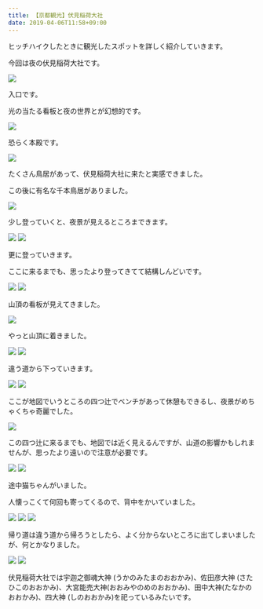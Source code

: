 ```yaml
---
title: 【京都観光】伏見稲荷大社
date: 2019-04-06T11:58+09:00
---
```


ヒッチハイクしたときに観光したスポットを詳しく紹介していきます。

今回は夜の伏見稲荷大社です。

![](images/Kyoto-tourism-Hushimi-inari-shrine/20190327162128.jpg)

入口です。

光の当たる看板と夜の世界とが幻想的です。

![](images/Kyoto-tourism-Hushimi-inari-shrine/20190327162036.jpg)

恐らく本殿です。

![](images/Kyoto-tourism-Hushimi-inari-shrine/20190327162120.jpg)

たくさん鳥居があって、伏見稲荷大社に来たと実感できました。

この後に有名な千本鳥居がありました。

![](images/Kyoto-tourism-Hushimi-inari-shrine/20190327162152.jpg)

少し登っていくと、夜景が見えるところまできます。

![](images/Kyoto-tourism-Hushimi-inari-shrine/20190327162019.jpg)
![](images/Kyoto-tourism-Hushimi-inari-shrine/20190327162115.jpg)

更に登っていきます。

ここに来るまでも、思ったより登ってきてて結構しんどいです。

![](images/Kyoto-tourism-Hushimi-inari-shrine/20190327162052.jpg)
![](images/Kyoto-tourism-Hushimi-inari-shrine/20190327162023.jpg)

山頂の看板が見えてきました。

![](images/Kyoto-tourism-Hushimi-inari-shrine/20190327162032.jpg)

やっと山頂に着きました。

![](images/Kyoto-tourism-Hushimi-inari-shrine/20190327162048.jpg)
![](images/Kyoto-tourism-Hushimi-inari-shrine/20190327162040.jpg)

違う道から下っていきます。

![](images/Kyoto-tourism-Hushimi-inari-shrine/20190327162027.jpg)
![](images/Kyoto-tourism-Hushimi-inari-shrine/20190327162100.jpg)

ここが地図でいうところの四つ辻でベンチがあって休憩もできるし、夜景がめちゃくちゃ奇麗でした。

![](images/Kyoto-tourism-Hushimi-inari-shrine/20190327162124.jpg)

この四つ辻に来るまでも、地図では近く見えるんですが、山道の影響かもしれませんが、思ったより遠いので注意が必要です。

![](images/Kyoto-tourism-Hushimi-inari-shrine/20190327162140.jpg)
![](images/Kyoto-tourism-Hushimi-inari-shrine/20190327162133.jpg)

途中猫ちゃんがいました。

人懐っこくて何回も寄ってくるので、背中をかいていました。

![](images/Kyoto-tourism-Hushimi-inari-shrine/20190327162136.jpg)
![](images/Kyoto-tourism-Hushimi-inari-shrine/20190327162044.jpg)
![](images/Kyoto-tourism-Hushimi-inari-shrine/20190327162013.jpg)

帰り道は違う道から帰ろうとしたら、よく分からないところに出てしまいましたが、何とかなりました。

![](images/Kyoto-tourism-Hushimi-inari-shrine/20190327162111.jpg)
![](images/Kyoto-tourism-Hushimi-inari-shrine/20190327162106.jpg)

伏見稲荷大社では宇迦之御魂大神 (うかのみたまのおおかみ)、佐田彦大神 (さたひこのおおかみ)、大宮能売大神(おおみやのめのおおかみ)、田中大神(たなかのおおかみ)、四大神 (しのおおかみ)を祀っているみたいです。
